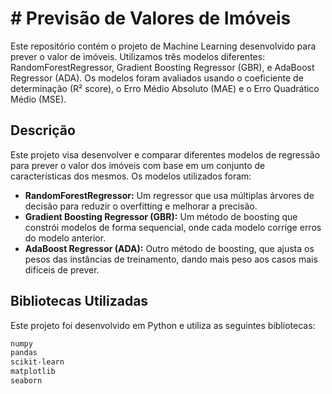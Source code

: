 # # Previsão de Valores de Imóveis

Este repositório contém o projeto de Machine Learning desenvolvido para prever o valor de imóveis. Utilizamos três modelos diferentes: RandomForestRegressor, Gradient Boosting Regressor (GBR), e AdaBoost Regressor (ADA). Os modelos foram avaliados usando o coeficiente de determinação (R² score), o Erro Médio Absoluto (MAE) e o Erro Quadrático Médio (MSE).

## Descrição

Este projeto visa desenvolver e comparar diferentes modelos de regressão para prever o valor dos imóveis com base em um conjunto de características dos mesmos. Os modelos utilizados foram:

- **RandomForestRegressor:** Um regressor que usa múltiplas árvores de decisão para reduzir o overfitting e melhorar a precisão.
- **Gradient Boosting Regressor (GBR):** Um método de boosting que constrói modelos de forma sequencial, onde cada modelo corrige erros do modelo anterior.
- **AdaBoost Regressor (ADA):** Outro método de boosting, que ajusta os pesos das instâncias de treinamento, dando mais peso aos casos mais difíceis de prever.

## Bibliotecas Utilizadas

Este projeto foi desenvolvido em Python e utiliza as seguintes bibliotecas:

```bash
numpy
pandas
scikit-learn
matplotlib
seaborn
